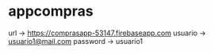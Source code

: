 # appcompras

url -> https://comprasapp-53147.firebaseapp.com
usuario -> usuario1@mail.com
password -> usuario1
